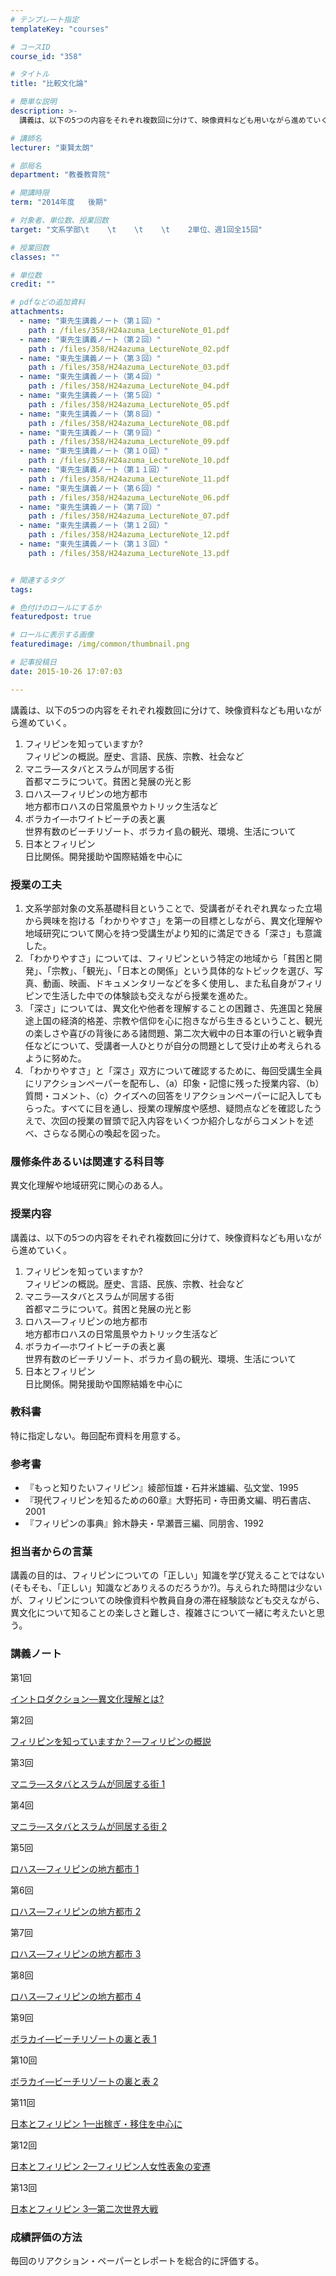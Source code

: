 ```yaml
---
# テンプレート指定
templateKey: "courses"

# コースID
course_id: "358"

# タイトル
title: "比較文化論"

# 簡単な説明
description: >-
  講義は、以下の5つの内容をそれぞれ複数回に分けて、映像資料なども用いながら進めていく。   1. フィリピンを知っていますか?      フィリピンの概説。歴史、言語、民族、宗教、社会など ...

# 講師名
lecturer: "東賢太朗"

# 部局名
department: "教養教育院"

# 開講時限
term: "2014年度	後期"

# 対象者、単位数、授業回数
target: "文系学部\t    \t    \t    \t    2単位、週1回全15回"

# 授業回数
classes: ""

# 単位数
credit: ""

# pdfなどの追加資料
attachments: 
  - name: "東先生講義ノート（第１回）" 
    path : /files/358/H24azuma_LectureNote_01.pdf
  - name: "東先生講義ノート（第２回）" 
    path : /files/358/H24azuma_LectureNote_02.pdf
  - name: "東先生講義ノート（第３回）" 
    path : /files/358/H24azuma_LectureNote_03.pdf
  - name: "東先生講義ノート（第４回）" 
    path : /files/358/H24azuma_LectureNote_04.pdf
  - name: "東先生講義ノート（第５回）" 
    path : /files/358/H24azuma_LectureNote_05.pdf
  - name: "東先生講義ノート（第８回）" 
    path : /files/358/H24azuma_LectureNote_08.pdf
  - name: "東先生講義ノート（第９回）" 
    path : /files/358/H24azuma_LectureNote_09.pdf
  - name: "東先生講義ノート（第１０回）" 
    path : /files/358/H24azuma_LectureNote_10.pdf
  - name: "東先生講義ノート（第１１回）" 
    path : /files/358/H24azuma_LectureNote_11.pdf
  - name: "東先生講義ノート（第６回）" 
    path : /files/358/H24azuma_LectureNote_06.pdf
  - name: "東先生講義ノート（第７回）" 
    path : /files/358/H24azuma_LectureNote_07.pdf
  - name: "東先生講義ノート（第１２回）" 
    path : /files/358/H24azuma_LectureNote_12.pdf
  - name: "東先生講義ノート（第１３回）" 
    path : /files/358/H24azuma_LectureNote_13.pdf


# 関連するタグ
tags:

# 色付けのロールにするか
featuredpost: true

# ロールに表示する画像
featuredimage: /img/common/thumbnail.png

# 記事投稿日
date: 2015-10-26 17:07:03

---
```

講義は、以下の5つの内容をそれぞれ複数回に分けて、映像資料なども用いながら進めていく。 

  1. フィリピンを知っていますか?  
    フィリピンの概説。歴史、言語、民族、宗教、社会など 
  2. マニラ—スタバとスラムが同居する街  
    首都マニラについて。貧困と発展の光と影 
  3. ロハス—フィリピンの地方都市  
    地方都市ロハスの日常風景やカトリック生活など 
  4. ボラカイ—ホワイトビーチの表と裏  
    世界有数のビーチリゾート、ボラカイ島の観光、環境、生活について 
  5. 日本とフィリピン  
    日比関係。開発援助や国際結婚を中心に
### 授業の工夫

  1. 文系学部対象の文系基礎科目ということで、受講者がそれぞれ異なった立場から興味を抱ける「わかりやすさ」を第一の目標としながら、異文化理解や地域研究について関心を持つ受講生がより知的に満足できる「深さ」も意識した。
  2. 「わかりやすさ」については、フィリピンという特定の地域から「貧困と開発」、「宗教」、「観光」、「日本との関係」という具体的なトピックを選び、写真、動画、映画、ドキュメンタリーなどを多く使用し、また私自身がフィリピンで生活した中での体験談も交えながら授業を進めた。
  3. 「深さ」については、異文化や他者を理解することの困難さ、先進国と発展途上国の経済的格差、宗教や信仰を心に抱きながら生きるということ、観光の楽しさや喜びの背後にある諸問題、第二次大戦中の日本軍の行いと戦争責任などについて、受講者一人ひとりが自分の問題として受け止め考えられるように努めた。
  4. 「わかりやすさ」と「深さ」双方について確認するために、毎回受講生全員にリアクションペーパーを配布し、（a）印象・記憶に残った授業内容、（b）質問・コメント、（c）クイズへの回答をリアクションペーパーに記入してもらった。すべてに目を通し、授業の理解度や感想、疑問点などを確認したうえで、次回の授業の冒頭で記入内容をいくつか紹介しながらコメントを述べ、さらなる関心の喚起を図った。

### 履修条件あるいは関連する科目等

異文化理解や地域研究に関心のある人。

### 授業内容

講義は、以下の5つの内容をそれぞれ複数回に分けて、映像資料なども用いながら進めていく。

  1. フィリピンを知っていますか?  
    フィリピンの概説。歴史、言語、民族、宗教、社会など 
  2. マニラ—スタバとスラムが同居する街  
    首都マニラについて。貧困と発展の光と影
  3. ロハス—フィリピンの地方都市  
    地方都市ロハスの日常風景やカトリック生活など
  4. ボラカイ—ホワイトビーチの表と裏  
    世界有数のビーチリゾート、ボラカイ島の観光、環境、生活について
  5. 日本とフィリピン  
    日比関係。開発援助や国際結婚を中心に

### 教科書

特に指定しない。毎回配布資料を用意する。

### 参考書 

  * 『もっと知りたいフィリピン』綾部恒雄・石井米雄編、弘文堂、1995
  * 『現代フィリピンを知るための60章』大野拓司・寺田勇文編、明石書店、2001
  * 『フィリピンの事典』鈴木静夫・早瀬晋三編、同朋舎、1992

### 担当者からの言葉

講義の目的は、フィリピンについての「正しい」知識を学び覚えることではない(そもそも、「正しい」知識などありえるのだろうか?)。与えられた時間は少ないが、フィリピンについての映像資料や教員自身の滞在経験談なども交えながら、異文化について知ることの楽しさと難しさ、複雑さについて一緒に考えたいと思う。

### 講義ノート

第1回


[イントロダクション—異文化理解とは?](/files/358/H24azuma_LectureNote_01.pdf) 

第2回


[フィリピンを知っていますか？—フィリピンの概説](/files/358/H24azuma_LectureNote_02.pdf) 

第3回


[マニラ—スタバとスラムが同居する街 1](/files/358/H24azuma_LectureNote_03.pdf) 

第4回


[マニラ—スタバとスラムが同居する街 2](/files/358/H24azuma_LectureNote_04.pdf) 

第5回


[ロハス—フィリピンの地方都市 1](/files/358/H24azuma_LectureNote_05.pdf) 

第6回


[ロハス—フィリピンの地方都市 2](/files/358/H24azuma_LectureNote_06.pdf) 

第7回


[ロハス—フィリピンの地方都市 3](/files/358/H24azuma_LectureNote_07.pdf) 

第8回


[ロハス—フィリピンの地方都市 4](/files/358/H24azuma_LectureNote_08.pdf) 

第9回


[ボラカイ—ビーチリゾートの裏と表 1](/files/358/H24azuma_LectureNote_09.pdf) 

第10回


[ボラカイ—ビーチリゾートの裏と表 2](/files/358/H24azuma_LectureNote_10.pdf) 

第11回


[日本とフィリピン 1—出稼ぎ・移住を中心に](/files/358/H24azuma_LectureNote_11.pdf) 

第12回


[日本とフィリピン 2—フィリピン人女性表象の変遷](/files/358/H24azuma_LectureNote_12.pdf) 

第13回


[日本とフィリピン 3—第二次世界大戦](/files/358/H24azuma_LectureNote_13.pdf) 

### 成績評価の方法

毎回のリアクション・ペーパーとレポートを総合的に評価する。
